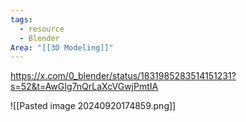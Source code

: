 ```yaml
---
tags:
  - resource
  - Blender
Area: "[[3D Modeling]]"
---
```

https://x.com/0_blender/status/1831985283514151231?s=52&t=AwGIg7nQrLaXcVGwjPmtIA

![[Pasted image 20240920174859.png]]
